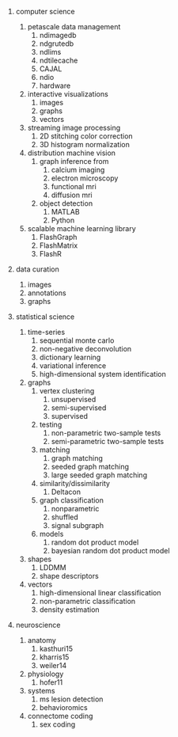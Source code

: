1. computer science
	1. petascale data management
		1. ndimagedb
		1. ndgrutedb
		1. ndlims
		1. ndtilecache
		1. CAJAL
		1. ndio
		1. hardware
	1. interactive visualizations
		1. images
		1. graphs
		1. vectors
	1. streaming image processing
		1. 2D stitching color correction
		1. 3D histogram normalization
	1. distribution machine vision
		1. graph inference from
			1. calcium imaging
			1. electron microscopy
			1. functional mri
			1. diffusion mri
		1. object detection
			1. MATLAB
			1. Python
	1. scalable machine learning library
		1. FlashGraph
		1. FlashMatrix
		1. FlashR
1. data curation
	1. images
	1. annotations
	1. graphs

1. statistical science
	1. time-series
		1. sequential monte carlo
		1. non-negative deconvolution
		1. dictionary learning
		1. variational inference
		1. high-dimensional system identification
	1. graphs
		1. vertex clustering
			1. unsupervised
			1. semi-supervised
			1. supervised
		1. testing
			1. non-parametric two-sample tests
			1. semi-parametric two-sample tests
		1. matching
			1. graph matching
			1. seeded graph matching
			1. large seeded graph matching
		1. similarity/dissimilarity
			1. Deltacon
		1. graph classification
			1. nonparametric
			1. shuffled
			1. signal subgraph
		1. models
			1. random dot product model
			1. bayesian random dot product model
	1. shapes
		1. LDDMM
		1. shape descriptors
	1. vectors
		1. high-dimensional linear classification
		1. non-parametric classification
		1. density estimation

1. neuroscience
	1. anatomy
		1. kasthuri15
		2. kharris15
		1. weiler14
	1. physiology
		1. hofer11
	1. systems
		1. ms lesion detection
		1. behavioromics
	1. connectome coding
		1. sex coding